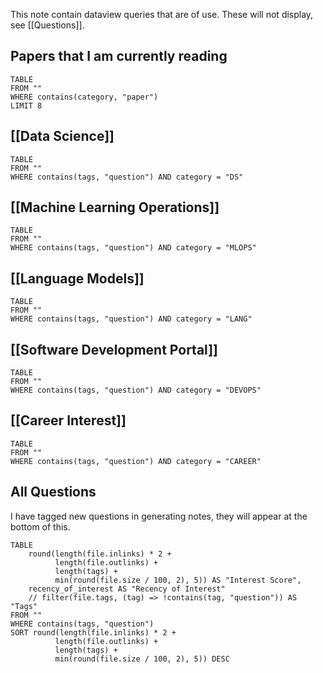 This note contain dataview queries that are of use. These will not display, see [[Questions]].
## Papers that I am currently reading
```dataview
TABLE
FROM ""
WHERE contains(category, "paper")
LIMIT 8
```
## [[Data Science]]
```dataview
TABLE
FROM ""
WHERE contains(tags, "question") AND category = "DS"
```
## [[Machine Learning Operations]]
```dataview
TABLE
FROM ""
WHERE contains(tags, "question") AND category = "MLOPS"
```
## [[Language Models]]
```dataview
TABLE
FROM ""
WHERE contains(tags, "question") AND category = "LANG"
```
## [[Software Development Portal]]
```dataview
TABLE
FROM ""
WHERE contains(tags, "question") AND category = "DEVOPS"
```
## [[Career Interest]]
```dataview
TABLE
FROM ""
WHERE contains(tags, "question") AND category = "CAREER"
```

## All Questions

I have tagged new questions in generating notes, they will appear at the bottom of this.

```dataview
TABLE
    round(length(file.inlinks) * 2 +
          length(file.outlinks) +
          length(tags) + 
          min(round(file.size / 100, 2), 5)) AS "Interest Score",
    recency_of_interest AS "Recency of Interest"
    // filter(file.tags, (tag) => !contains(tag, "question")) AS "Tags"
FROM ""
WHERE contains(tags, "question")
SORT round(length(file.inlinks) * 2 +
          length(file.outlinks) +
          length(tags) + 
          min(round(file.size / 100, 2), 5)) DESC
```
